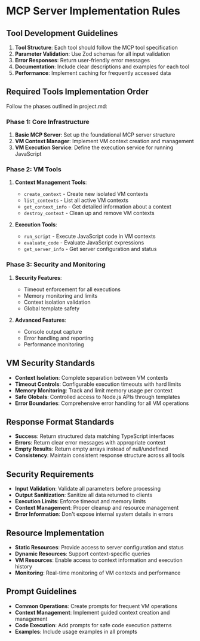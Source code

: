 # MCP Server Implementation Rules

## Tool Development Guidelines

1. **Tool Structure**: Each tool should follow the MCP tool specification
2. **Parameter Validation**: Use Zod schemas for all input validation
3. **Error Responses**: Return user-friendly error messages
4. **Documentation**: Include clear descriptions and examples for each tool
5. **Performance**: Implement caching for frequently accessed data

## Required Tools Implementation Order

Follow the phases outlined in project.md:

### Phase 1: Core Infrastructure

1. **Basic MCP Server**: Set up the foundational MCP server structure
2. **VM Context Manager**: Implement VM context creation and management
3. **VM Execution Service**: Define the execution service for running JavaScript

### Phase 2: VM Tools

1. **Context Management Tools**:
   - `create_context` - Create new isolated VM contexts
   - `list_contexts` - List all active VM contexts
   - `get_context_info` - Get detailed information about a context
   - `destroy_context` - Clean up and remove VM contexts

2. **Execution Tools**:
   - `run_script` - Execute JavaScript code in VM contexts
   - `evaluate_code` - Evaluate JavaScript expressions
   - `get_server_info` - Get server configuration and status

### Phase 3: Security and Monitoring

1. **Security Features**:
   - Timeout enforcement for all executions
   - Memory monitoring and limits
   - Context isolation validation
   - Global template safety

2. **Advanced Features**:
   - Console output capture
   - Error handling and reporting
   - Performance monitoring

## VM Security Standards

- **Context Isolation**: Complete separation between VM contexts
- **Timeout Controls**: Configurable execution timeouts with hard limits
- **Memory Monitoring**: Track and limit memory usage per context
- **Safe Globals**: Controlled access to Node.js APIs through templates
- **Error Boundaries**: Comprehensive error handling for all VM operations

## Response Format Standards

- **Success**: Return structured data matching TypeScript interfaces
- **Errors**: Return clear error messages with appropriate context
- **Empty Results**: Return empty arrays instead of null/undefined
- **Consistency**: Maintain consistent response structure across all tools

## Security Requirements

- **Input Validation**: Validate all parameters before processing
- **Output Sanitization**: Sanitize all data returned to clients
- **Execution Limits**: Enforce timeout and memory limits
- **Context Management**: Proper cleanup and resource management
- **Error Information**: Don't expose internal system details in errors

## Resource Implementation

- **Static Resources**: Provide access to server configuration and status
- **Dynamic Resources**: Support context-specific queries
- **VM Resources**: Enable access to context information and execution history
- **Monitoring**: Real-time monitoring of VM contexts and performance

## Prompt Guidelines

- **Common Operations**: Create prompts for frequent VM operations
- **Context Management**: Implement guided context creation and management
- **Code Execution**: Add prompts for safe code execution patterns
- **Examples**: Include usage examples in all prompts
